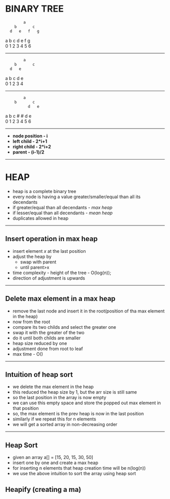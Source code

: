 # BINARY TREE

```
        a
    b       c
  d   e   f   g 
```
a b c d e f g  <br>
0 1 2 3 4 5 6

---
```
        a
    b       c
  d   e   
```
a b c d e      <br>
0 1 2 3 4 

--------------------------------
```
        a
    b       c
          d   e 
```
a b c # # d e   <br>
0 1 2 3 4 5 6


--------------------------------

* **node position - i**
* **left child - 2*i+1**
* **right child - 2*i+2**
* **parent - (i-1)/2**

---

# HEAP

- heap is a complete binary tree
- every node is having a value greater/smaller/equal than all its decendants
- if greater/equal than all decendants - *max heap*
- if lesser/equal than all decendants - *mean heap*
- duplicates allowed in heap

---
## Insert operation in max heap

- insert element *x* at the last position
- adjust the heap by
    - swap with parent
    - until parent>x
- time complexity - height of the tree - O(log(n));
- direction of adjustment is upwards
---
## Delete max element in a max heap

- remove the last node and insert it in the root(position of tha max element in the heap)
- now from the root
- compare its two childs and select the greater one
- swap it with the greater of the two
- do it until both childs are smaller 
- heap size reduced by one
- adjustment done from root to leaf
- max time - O()
---
## Intuition of heap sort
- we delete the max element in the heap
- this reduced the heap size by 1, but the arr size is still same
- so the last position in the array is now empty
- we can use this empty space and store the popped out max element in that position
- so, the max element is the prev heap is now in the last position
- similarly if we repeat this for n elements
- we will get a sorted array in non-decreasing order

---
## Heap Sort

- given an array a[] = [15, 20, 15, 30, 50]
- insert one by one and create a max heap
- for inserting n elements that heap creation time will be n(log(n))
- we use the above intuition to sort the array using heap sort

## Heapify (creating a ma)